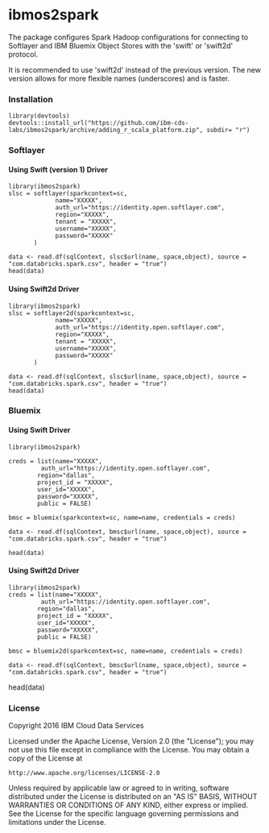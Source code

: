 # ibmos2spark

The package configures Spark Hadoop configurations for connecting to 
Softlayer and IBM Bluemix Object Stores with the 'swift' or 'swift2d' protocol. 

It is recommended to use 'swift2d' instead of the previous version. 
The new version allows for more flexible names (underscores) and is faster.

### Installation 
    library(devtools)
    devtools::install_url("https://github.com/ibm-cds-labs/ibmos2spark/archive/adding_r_scala_platform.zip", subdir= "r")
### Softlayer

#### Using Swift (version 1) Driver
    library(ibmos2spark)
    slsc = softlayer(sparkcontext=sc, 
                 name="XXXXX", 
                 auth_url="https://identity.open.softlayer.com",
                 region="XXXXX", 
                 tenant = "XXXXX", 
                 username="XXXXX", 
                 password="XXXXX"
           )
           
    data <- read.df(sqlContext, slsc$url(name, space,object), source = "com.databricks.spark.csv", header = "true")
    head(data)


#### Using Swift2d Driver

    library(ibmos2spark)
    slsc = softlayer2d(sparkcontext=sc, 
                 name="XXXXX", 
                 auth_url="https://identity.open.softlayer.com",
                 region="XXXXX", 
                 tenant = "XXXXX", 
                 username="XXXXX", 
                 password="XXXXX"
           )
           
    data <- read.df(sqlContext, slsc$url(name, space,object), source = "com.databricks.spark.csv", header = "true")
    head(data)

### Bluemix

#### Using Swift Driver

    library(ibmos2spark)

    creds = list(name="XXXXX", 
             auth_url="https://identity.open.softlayer.com",
            region="dallas", 
            project_id = "XXXXX", 
            user_id="XXXXX", 
            password="XXXXX",
            public = FALSE)
            
    bmsc = bluemix(sparkcontext=sc, name=name, credentials = creds)

    data <- read.df(sqlContext, bmsc$url(name, space,object), source = "com.databricks.spark.csv", header = "true")

    head(data)


#### Using Swift2d Driver

    library(ibmos2spark)
    creds = list(name="XXXXX", 
             auth_url="https://identity.open.softlayer.com",
            region="dallas", 
            project_id = "XXXXX", 
            user_id="XXXXX", 
            password="XXXXX",
            public = FALSE)
            
    bmsc = bluemix2d(sparkcontext=sc, name=name, credentials = creds)

    data <- read.df(sqlContext, bmsc$url(name, space,object), source = "com.databricks.spark.csv", header = "true")
head(data)


### License 

Copyright 2016 IBM Cloud Data Services

Licensed under the Apache License, Version 2.0 (the "License");
you may not use this file except in compliance with the License.
You may obtain a copy of the License at

    http://www.apache.org/licenses/LICENSE-2.0

Unless required by applicable law or agreed to in writing, software
distributed under the License is distributed on an "AS IS" BASIS,
WITHOUT WARRANTIES OR CONDITIONS OF ANY KIND, either express or implied.
See the License for the specific language governing permissions and
limitations under the License.
